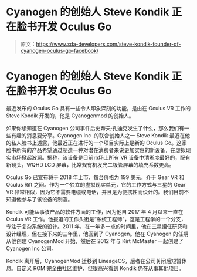 # Cyanogen 的创始人 Steve Kondik 正在脸书开发 Oculus Go

> 原文：<https://www.xda-developers.com/steve-kondik-founder-of-cyanogen-oculus-go-facebook/>

# Cyanogen 的创始人 Steve Kondik 正在脸书开发 Oculus Go

最近发布的 Oculus Go 具有一些令人印象深刻的功能，是由在 Oculus VR 工作的 Steve Kondik 开发的，他是 Cyanogenmod 的创始人。

如果你想知道在 Cyanogen 公司事件后史蒂夫·孔迪克发生了什么，那么我们有一些有趣的消息要分享。Cyanogen Inc .的联合创始人之一 Steve Kondik 最近在他的私人脸书上透露，他最近正在进行的一个项目实际上是新的 Oculus Go。这家脸书所有的产品希望通过制造一种对潜在消费者来说更加实惠的新设备，在虚拟现实市场掀起波澜。据称，该设备是目前市场上所有 VR 设备中清晰度最好的，配有新镜头，WQHD LCD 屏幕，比常规有机发光二极管屏幕的填充系数更高。

Oculus Go 已宣布将于 2018 年上市，每台价格为 199 美元，介于 Gear VR 和 Oculus Rift 之间。作为一个独立的虚拟现实单元，它的工作方式与三星的 Gear VR 非常相似，因为它不需要电缆或电话，并且是为便携性而设计的。我们目前不知道他参与了该设备的制造。

Kondik 可能从事该产品的软件方面的工作，因为他自 2017 年 4 月以来一直在 Oculus VR 工作。他报道的工作头衔是“系统工程师”，这是工程学的一个分支，专注于复杂系统的设计。2011 年，在一年多一点的时间里，他在三星担任研究和设计经理，但在接下来的三年里，他回到了 Cyanogen。他在 Cyanogen 的任期从他创建 CyanogenMod 开始，然后在 2012 年与 Kirt McMaster 一起创建了 Cyanogen Inc 公司。

Kondik 离开后，CyanogenMod 迁移到 LineageOS，后者在公司关闭后短暂休息。自定义 ROM 完全由社区维护，但很高兴看到 Kondik 仍在从事其他项目。